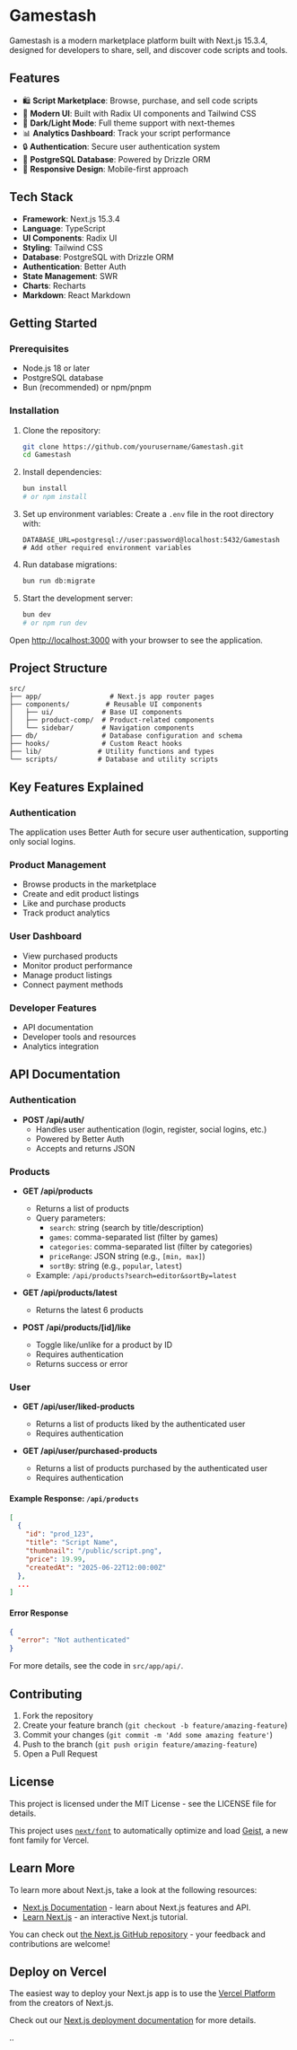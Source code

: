 # Gamestash

Gamestash is a modern marketplace platform built with Next.js 15.3.4, designed for developers to share, sell, and discover code scripts and tools.

## Features

- 🛍️ **Script Marketplace**: Browse, purchase, and sell code scripts
- 🎨 **Modern UI**: Built with Radix UI components and Tailwind CSS
- 🌙 **Dark/Light Mode**: Full theme support with next-themes
- 📊 **Analytics Dashboard**: Track your script performance
- 🔒 **Authentication**: Secure user authentication system
- 💾 **PostgreSQL Database**: Powered by Drizzle ORM
- 📱 **Responsive Design**: Mobile-first approach

## Tech Stack

- **Framework**: Next.js 15.3.4
- **Language**: TypeScript
- **UI Components**: Radix UI
- **Styling**: Tailwind CSS
- **Database**: PostgreSQL with Drizzle ORM
- **Authentication**: Better Auth
- **State Management**: SWR
- **Charts**: Recharts
- **Markdown**: React Markdown

## Getting Started

### Prerequisites

- Node.js 18 or later
- PostgreSQL database
- Bun (recommended) or npm/pnpm

### Installation

1. Clone the repository:

   ```bash
   git clone https://github.com/yourusername/Gamestash.git
   cd Gamestash
   ```

2. Install dependencies:

   ```bash
   bun install
   # or npm install
   ```

3. Set up environment variables:
   Create a `.env` file in the root directory with:

   ```env
   DATABASE_URL=postgresql://user:password@localhost:5432/Gamestash
   # Add other required environment variables
   ```

4. Run database migrations:

   ```bash
   bun run db:migrate
   ```

5. Start the development server:
   ```bash
   bun dev
   # or npm run dev
   ```

Open [http://localhost:3000](http://localhost:3000) with your browser to see the application.

## Project Structure

```
src/
├── app/                 # Next.js app router pages
├── components/         # Reusable UI components
│   ├── ui/            # Base UI components
│   ├── product-comp/  # Product-related components
│   └── sidebar/       # Navigation components
├── db/                # Database configuration and schema
├── hooks/             # Custom React hooks
├── lib/              # Utility functions and types
└── scripts/          # Database and utility scripts
```

## Key Features Explained

### Authentication

The application uses Better Auth for secure user authentication, supporting only social logins.

### Product Management

- Browse products in the marketplace
- Create and edit product listings
- Like and purchase products
- Track product analytics

### User Dashboard

- View purchased products
- Monitor product performance
- Manage product listings
- Connect payment methods

### Developer Features

- API documentation
- Developer tools and resources
- Analytics integration

## API Documentation

### Authentication

- **POST /api/auth/**
  - Handles user authentication (login, register, social logins, etc.)
  - Powered by Better Auth
  - Accepts and returns JSON

### Products

- **GET /api/products**

  - Returns a list of products
  - Query parameters:
    - `search`: string (search by title/description)
    - `games`: comma-separated list (filter by games)
    - `categories`: comma-separated list (filter by categories)
    - `priceRange`: JSON string (e.g., `[min, max]`)
    - `sortBy`: string (e.g., `popular`, `latest`)
  - Example: `/api/products?search=editor&sortBy=latest`

- **GET /api/products/latest**

  - Returns the latest 6 products

- **POST /api/products/[id]/like**
  - Toggle like/unlike for a product by ID
  - Requires authentication
  - Returns success or error

### User

- **GET /api/user/liked-products**

  - Returns a list of products liked by the authenticated user
  - Requires authentication

- **GET /api/user/purchased-products**
  - Returns a list of products purchased by the authenticated user
  - Requires authentication

#### Example Response: `/api/products`

```json
[
  {
    "id": "prod_123",
    "title": "Script Name",
    "thumbnail": "/public/script.png",
    "price": 19.99,
    "createdAt": "2025-06-22T12:00:00Z"
  },
  ...
]
```

#### Error Response

```json
{
  "error": "Not authenticated"
}
```

For more details, see the code in `src/app/api/`.

## Contributing

1. Fork the repository
2. Create your feature branch (`git checkout -b feature/amazing-feature`)
3. Commit your changes (`git commit -m 'Add some amazing feature'`)
4. Push to the branch (`git push origin feature/amazing-feature`)
5. Open a Pull Request

## License

This project is licensed under the MIT License - see the LICENSE file for details.

This project uses [`next/font`](https://nextjs.org/docs/app/building-your-application/optimizing/fonts) to automatically optimize and load [Geist](https://vercel.com/font), a new font family for Vercel.

## Learn More

To learn more about Next.js, take a look at the following resources:

- [Next.js Documentation](https://nextjs.org/docs) - learn about Next.js features and API.
- [Learn Next.js](https://nextjs.org/learn) - an interactive Next.js tutorial.

You can check out [the Next.js GitHub repository](https://github.com/vercel/next.js) - your feedback and contributions are welcome!

## Deploy on Vercel

The easiest way to deploy your Next.js app is to use the [Vercel Platform](https://vercel.com/new?utm_medium=default-template&filter=next.js&utm_source=create-next-app&utm_campaign=create-next-app-readme) from the creators of Next.js.

Check out our [Next.js deployment documentation](https://nextjs.org/docs/app/building-your-application/deploying) for more details.

..
